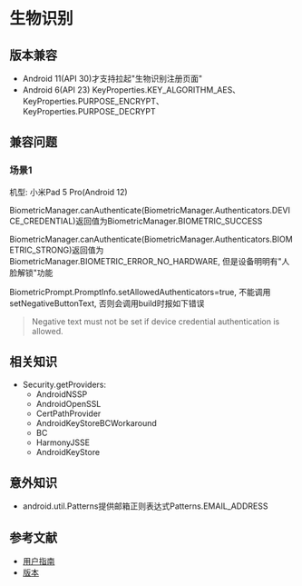 # 生物识别

## 版本兼容

- Android 11(API 30)才支持拉起"生物识别注册页面"
- Android 6(API 23) KeyProperties.KEY_ALGORITHM_AES、KeyProperties.PURPOSE_ENCRYPT、 KeyProperties.PURPOSE_DECRYPT

## 兼容问题


### 场景1

机型: 小米Pad 5 Pro(Android 12)

BiometricManager.canAuthenticate(BiometricManager.Authenticators.DEVICE_CREDENTIAL)返回值为BiometricManager.BIOMETRIC_SUCCESS  

BiometricManager.canAuthenticate(BiometricManager.Authenticators.BIOMETRIC_STRONG)返回值为BiometricManager.BIOMETRIC_ERROR_NO_HARDWARE, 但是设备明明有"人脸解锁"功能  

BiometricPrompt.PromptInfo.setAllowedAuthenticators=true, 不能调用setNegativeButtonText, 否则会调用build时报如下错误
> Negative text must not be set if device credential authentication is allowed.
  
## 相关知识

- Security.getProviders: 
  - AndroidNSSP
  - AndroidOpenSSL
  - CertPathProvider
  - AndroidKeyStoreBCWorkaround
  - BC
  - HarmonyJSSE
  - AndroidKeyStore

## 意外知识

- android.util.Patterns提供邮箱正则表达式Patterns.EMAIL_ADDRESS

## 参考文献

- [用户指南](https://developer.android.google.cn/training/sign-in/biometric-auth?hl=zh-cn)
- [版本](https://developer.android.google.cn/jetpack/androidx/releases/biometric?hl=zh-cn)